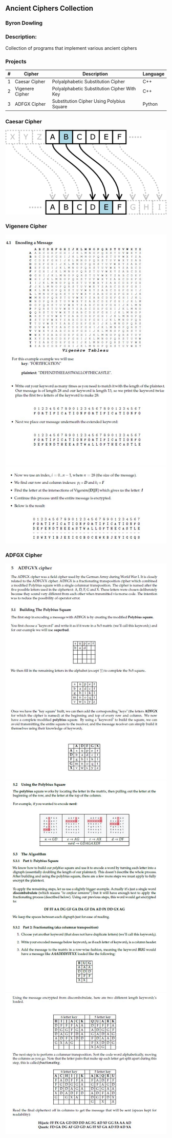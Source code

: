 ## Ancient Ciphers Collection
### Byron Dowling
### Description:
Collection of programs that implement various ancient ciphers

### Projects

|   #   | Cipher          | Description                                 | Language |
| :---: | --------------- | ------------------------------------------- | ---------|
|   1   | Caesar Cipher   | Polyalphabetic Substitution Cipher          | C++      |
|   2   | Vigenere Cipher | Polyalphabetic Substitution Cipher With Key | C++      |
|   3   | ADFGX Cipher    | Substitution Cipher Using Polybius Square   | Python   |



### Caesar Cipher
![CCI](https://github.com/Byron-Dowling/Ancient-Ciphers/blob/main/Projects/Caesar%20Cipher/Caesar_substition_cipher-750x393.png?raw=true)

### Vigenere Cipher
![VG1](https://github.com/Byron-Dowling/Ancient-Ciphers/blob/main/Projects/Vigenere%20Cipher/Vigenere%20Snippet%201.JPG?raw=true)
![VG2](https://github.com/Byron-Dowling/Ancient-Ciphers/blob/main/Projects/Vigenere%20Cipher/Vigenere%20Snippet%202.JPG?raw=true)

### ADFGX Cipher
![AD1](https://github.com/Byron-Dowling/Ancient-Ciphers/blob/main/Projects/ADFGX%20Cipher/ADFGX%20Snippet%204.JPG?raw=true)
![AD2](https://github.com/Byron-Dowling/Ancient-Ciphers/blob/main/Projects/ADFGX%20Cipher/ADFGX%20Snippet%205.JPG?raw=true)
![AD3](https://github.com/Byron-Dowling/Ancient-Ciphers/blob/main/Projects/ADFGX%20Cipher/ADFGX%20Snippet%206.JPG?raw=true)
